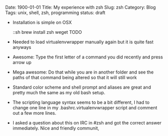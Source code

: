Date: 1900-01-01
Title: My experience with zsh
Slug: zsh
Category: Blog
Tags: unix, shell, zsh, programming
status: draft

* Installation is simple on OSX

    ::sh
    brew install zsh
    weget TODO

* Needed to load virtualenvwrapper manually again but it is quite fast anyways
* Awesome: Type the first letter of a command you did recently and press arrow
  up
* Mega awesome: Do that while you are in another folder and see the paths of
  that command being altered so that it will still work
* Standard color scheme and shell prompt and aliases are great and pretty much
  the same as my old bash setup.
* The scripting language syntax seems to be a bit different, I had to change
  one line in my .bashrc.virtualenvwrapper script and comment out a few
  more lines.
* I asked a question about this on IRC in #zsh and got the correct answer
  immediately. Nice and friendly communit,
